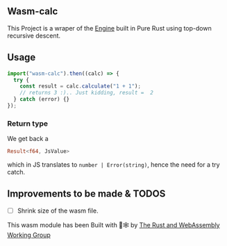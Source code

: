## Wasm-calc

This Project is a wraper of the [Engine](https://github.com/tevs-rust-land/rust-calc/calc_engine) built in Pure Rust using top-down recursive descent.

## Usage

```js
import("wasm-calc").then((calc) => {
  try {
    const result = calc.calculate("1 + 1");
    // returns 3 :).. Just kidding, result =  2
  } catch (error) {}
});
```

### Return type

We get back a

```rs
Result<f64, JsValue>
```

which in JS translates to `number | Error(string)`, hence the need for a try catch.

## Improvements to be made & TODOS

- [ ] Shrink size of the wasm file.

This wasm module has been Built with 🦀🕸 by <a href="https://rustwasm.github.io/">The Rust and WebAssembly Working Group</a>
